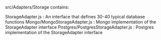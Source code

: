 src/Adapters/Storage contains:

StorageAdapter.js : An interface that defines 30-40 typical database functions
Mongo/MongoStorageAdapter.js : Mongo implementation of the StorageAdapter interface
Postgres/PostgresStorageAdapter.js : Postgres implementation of the StorageAdapter interface
